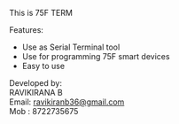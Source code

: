 This is 75F TERM

Features:
* Use as Serial Terminal tool
* Use for programming 75F smart devices
* Easy to use

Developed by:\
RAVIKIRANA B\
Email: ravikiranb36@gmail.com\
Mob : 8722735675